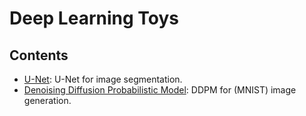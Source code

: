 # Deep Learning Toys

## Contents

- [U-Net](UNet/index.md): U-Net for image segmentation.
- [Denoising Diffusion Probabilistic Model](DDPM/index.md): DDPM for (MNIST) image generation.